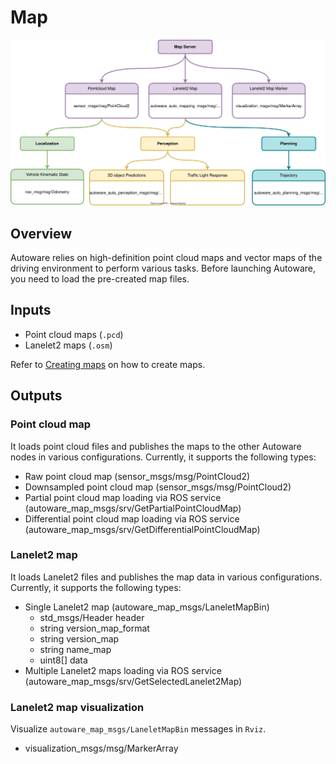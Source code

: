 # Map

![Node diagram](./images/Map-Bus-ODD-Architecture.drawio.svg)

## Overview

Autoware relies on high-definition point cloud maps and vector maps of the driving environment to perform various tasks. Before launching Autoware, you need to load the pre-created map files.

## Inputs

- Point cloud maps (`.pcd`)
- Lanelet2 maps (`.osm`)

Refer to [Creating maps](../../../how-to-guides/integrating-autoware/creating-maps/index.md) on how to create maps.

## Outputs

### Point cloud map

It loads point cloud files and publishes the maps to the other Autoware nodes in various configurations. Currently, it supports the following types:

- Raw point cloud map (sensor_msgs/msg/PointCloud2)
- Downsampled point cloud map (sensor_msgs/msg/PointCloud2)
- Partial point cloud map loading via ROS service (autoware_map_msgs/srv/GetPartialPointCloudMap)
- Differential point cloud map loading via ROS service (autoware_map_msgs/srv/GetDifferentialPointCloudMap)

### Lanelet2 map

It loads Lanelet2 files and publishes the map data in various configurations. Currently, it supports the following types:

- Single Lanelet2 map (autoware_map_msgs/LaneletMapBin)
  - std_msgs/Header header
  - string version_map_format
  - string version_map
  - string name_map
  - uint8[] data
- Multiple Lanelet2 maps loading via ROS service (autoware_map_msgs/srv/GetSelectedLanelet2Map)

### Lanelet2 map visualization

Visualize `autoware_map_msgs/LaneletMapBin` messages in `Rviz`.

- visualization_msgs/msg/MarkerArray
